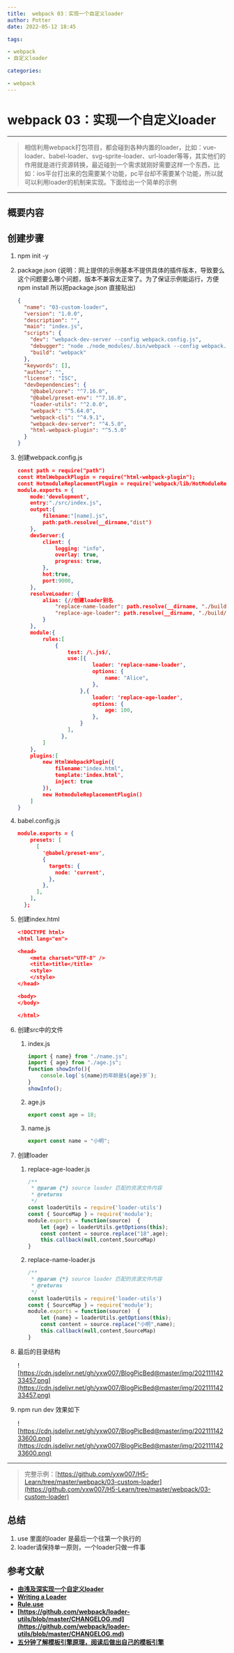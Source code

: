 ```yaml
---
title:  webpack 03：实现一个自定义loader
author: Potter
date: 2022-05-12 18:45

tags:

- webpack
- 自定义loader

categories:

- webpack
---
```


# webpack 03：实现一个自定义loader


---
> 相信利用webpack打包项目，都会碰到各种内置的loader，比如：vue-loader、babel-loader、svg-sprite-loader、url-loader等等，其实他们的作用就是进行资源转换，最近碰到一个需求就刚好需要这样一个东西，比如：ios平台打出来的包需要某个功能，pc平台却不需要某个功能，所以就可以利用loader的机制来实现。下面给出一个简单的示例
>
---

## 概要内容


<!--more-->

## 创建步骤

1. npm init -y
2. package.json (说明：网上提供的示例基本不提供具体的插件版本，导致要么这个问题要么哪个问题，版本不兼容太正常了。为了保证示例能运行，方便npm install 所以把package.json 直接贴出)

    ```json
    {
      "name": "03-custom-loader",
      "version": "1.0.0",
      "description": "",
      "main": "index.js",
      "scripts": {
        "dev": "webpack-dev-server --config webpack.config.js",
        "debugger": "node ./node_modules/.bin/webpack --config webpack.config.js",
        "build": "webpack"
      },
      "keywords": [],
      "author": "",
      "license": "ISC",
      "devDependencies": {
        "@babel/core": "^7.16.0",
        "@babel/preset-env": "^7.16.0",
        "loader-utils": "^2.0.0",
        "webpack": "^5.64.0",
        "webpack-cli": "^4.9.1",
        "webpack-dev-server": "^4.5.0",
        "html-webpack-plugin": "^5.5.0"
      }
    }
    ```

3. 创建webpack.config.js

    ```json
    const path = require("path")
    const HtmlWebpackPlugin = require("html-webpack-plugin");
    const HotmoduleReplacementPlugin = require('webpack/lib/HotModuleReplacementPlugin');
    module.exports = {
        mode:'development',
        entry:"./src/index.js",
        output:{
            filename:"[name].js",
            path:path.resolve(__dirname,"dist")
        },
        devServer:{
            client: {
                logging: "info",
                overlay: true,
                progress: true,
            },
            hot:true,
            port:9000,
        },
        resolveLoader: {
            alias: {//创建loader别名
                "replace-name-loader": path.resolve(__dirname, "./build/replace-name-loader.js"),
                "replace-age-loader": path.resolve(__dirname, "./build/replace-age-loader.js"),
            }
        },
        module:{
            rules:[
                {
                    test: /\.js$/,
                    use:[{
                            loader: 'replace-name-loader',
                            options: {
                                name: "Alice",
                            },
                        },{
                            loader: 'replace-age-loader',
                            options: {
                                age: 100,
                            },
                        }
                    ],
                  },
            ]
        },
        plugins:[
            new HtmlWebpackPlugin({
                filename:"index.html",
                template:'index.html',
                inject: true
            }),
            new HotmoduleReplacementPlugin()
        ]
    }
    ```

4. babel.config.js

    ```json
    module.exports = {
        presets: [
          [
            '@babel/preset-env',
            {
              targets: {
                node: 'current',
              },
            },
          ],
        ],
      };
    ```

5. 创建index.html

    ```json
    <!DOCTYPE html>
    <html lang="en">
    
    <head>
        <meta charset="UTF-8" />
        <title>title</title>
        <style>
        </style>
    </head>
    
    <body>
    </body>
    
    </html>
    ```

6. 创建src中的文件
    1. index.js

        ```jsx
        import { name} from "./name.js";
        import { age} from "./age.js";
        function showInfo(){
            console.log(`${name}的年龄是${age}岁`);
        }
        showInfo();
        ```

    2. age.js

        ```jsx
        export const age = 18;
        ```

    3. name.js

        ```jsx
        export const name = "小明";
        ```

7. 创建loader
    1. replace-age-loader.js

        ```jsx
        /**
         * @param {*} source loader 匹配的资源文件内容
         * @returns 
         */
        const loaderUtils = require('loader-utils')
        const { SourceMap } = require('module');
        module.exports = function(source)  {
            let {age} = loaderUtils.getOptions(this);
            const content = source.replace("18",age);
            this.callback(null,content,SourceMap)
        }
        ```

    2. replace-name-loader.js

        ```jsx
        /**
         * @param {*} source loader 匹配的资源文件内容
         * @returns 
         */
        const loaderUtils = require('loader-utils')
        const { SourceMap } = require('module');
        module.exports = function(source)  {
            let {name} = loaderUtils.getOptions(this);
            const content = source.replace("小明",name);
            this.callback(null,content,SourceMap)
        }
        ```

8. 最后的目录结构

    ![https://cdn.jsdelivr.net/gh/yxw007/BlogPicBed@master/img/20211114233457.png](https://cdn.jsdelivr.net/gh/yxw007/BlogPicBed@master/img/20211114233457.png)

9. npm run dev  效果如下

    ![https://cdn.jsdelivr.net/gh/yxw007/BlogPicBed@master/img/20211114233600.png](https://cdn.jsdelivr.net/gh/yxw007/BlogPicBed@master/img/20211114233600.png)

---

> 完整示例：[https://github.com/yxw007/H5-Learn/tree/master/webpack/03-custom-loader](https://github.com/yxw007/H5-Learn/tree/master/webpack/03-custom-loader)
>

## 总结

1. use 里面的loader 是最后一个往第一个执行的
2. loader请保持单一原则，一个loader只做一件事

## 参考文献

- **[由浅及深实现一个自定义loader](https://zhuanlan.zhihu.com/p/334741480)**
- **[Writing a Loader](https://webpack.js.org/contribute/writing-a-loader/)**
- **[Rule.use](https://webpack.docschina.org/configuration/module/#ruleuse)**
- **[https://github.com/webpack/loader-utils/blob/master/CHANGELOG.md](https://github.com/webpack/loader-utils/blob/master/CHANGELOG.md)**
- **[五分钟了解模板引擎原理，阅读后做出自己的模板引擎](https://www.jianshu.com/p/9091e8a343e4)**
